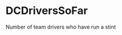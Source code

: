 # DCDriversSoFar <Badge text="int" /> <Badge text="Live Only" type="warn"/>

Number of team drivers who have run a stint

